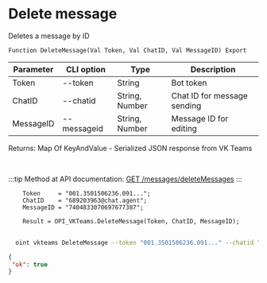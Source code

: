﻿---
sidebar_position: 5
---

# Delete message
 Deletes a message by ID



`Function DeleteMessage(Val Token, Val ChatID, Val MessageID) Export`

  | Parameter | CLI option | Type | Description |
  |-|-|-|-|
  | Token | --token | String | Bot token |
  | ChatID | --chatid | String, Number | Chat ID for message sending |
  | MessageID | --messageid | String, Number | Message ID for editing |

  
  Returns:  Map Of KeyAndValue - Serialized JSON response from VK Teams

<br/>

:::tip
Method at API documentation: [GET /messages/deleteMessages](https://teams.vk.com/botapi/#/messages/get_messages_deleteMessages)
:::
<br/>


```bsl title="Code example"
    Token     = "001.3501506236.091...";
    ChatID    = "689203963@chat.agent";
    MessageID = "7404833070697677387";

    Result = OPI_VKTeams.DeleteMessage(Token, ChatID, MessageID);
```



```sh title="CLI command example"
    
  oint vkteams DeleteMessage --token "001.3501506236.091..." --chatid "689203963@chat.agent" --messageid "7402287649739767956"

```

```json title="Result"
{
 "ok": true
}
```
